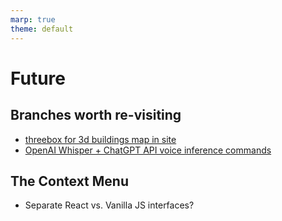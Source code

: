 ```yaml
---
marp: true
theme: default
---
```


# Future

## Branches worth re-visiting

- [threebox for 3d buildings map in site](https://github.com/theopensystemslab/buildx-reloaded/tree/xp-threebox-24)
- [OpenAI Whisper + ChatGPT API voice inference commands](https://github.com/theopensystemslab/buildx-reloaded/tree/xp-whisper-gpt-updates)

## The Context Menu

- Separate React vs. Vanilla JS interfaces?
